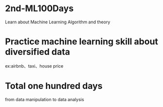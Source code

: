 # 2nd-ML100Days
Learn about Machine Learning Algorithm and theory
# Practice machine learning skill about diversified data
ex:airbnb、taxi、house price
# Total one hundred days
from data manipulation to data analysis

